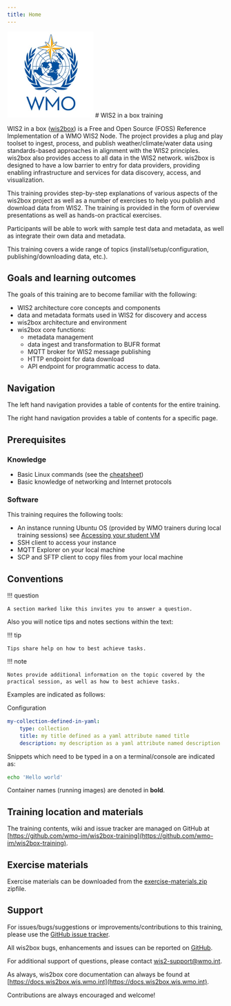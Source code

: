 ```yaml
---
title: Home
---
```


<img alt="WMO logo" src="/assets/img/wmo-logo.png" width="200">
# WIS2 in a box training

WIS2 in a box ([wis2box](https://docs.wis2box.wis.wmo.int)) is a Free and Open Source (FOSS) Reference Implementation of a WMO WIS2 Node. The project provides a plug and play toolset to ingest, process, and publish weather/climate/water data using standards-based approaches in alignment with the WIS2 principles. wis2box also provides access to all data in the WIS2 network. wis2box is designed to have a low barrier to entry for data providers, providing enabling infrastructure and services for data discovery, access, and visualization.

This training provides step-by-step explanations of various aspects of the wis2box project as well as a number of exercises
to help you publish and download data from WIS2.  The training is provided in the form of overview presentations as well as
hands-on practical exercises.

Participants will be able to work with sample test data and metadata, as well as integrate their own data and metadata.

This training covers a wide range of topics (install/setup/configuration, publishing/downloading data, etc.). 

## Goals and learning outcomes

The goals of this training are to become familiar with the following:

- WIS2 architecture core concepts and components
- data and metadata formats used in WIS2 for discovery and access
- wis2box architecture and environment
- wis2box core functions:
    - metadata management
    - data ingest and transformation to BUFR format
    - MQTT broker for WIS2 message publishing
    - HTTP endpoint for data download
    - API endpoint for programmatic access to data.

## Navigation

The left hand navigation provides a table of contents for the entire training.

The right hand navigation provides a table of contents for a specific page.

## Prerequisites

### Knowledge

- Basic Linux commands (see the [cheatsheet](./cheatsheets/linux.md))
- Basic knowledge of networking and Internet protocols

### Software

This training requires the following tools:

- An instance running Ubuntu OS (provided by WMO trainers during local training sessions) see [Accessing your student VM](./practical-sessions/accessing-your-student-vm.md#introduction)
- SSH client to access your instance
- MQTT Explorer on your local machine
- SCP and SFTP client to copy files from your local machine

## Conventions

!!! question

    A section marked like this invites you to answer a question.

Also you will notice tips and notes sections within the text:

!!! tip

    Tips share help on how to best achieve tasks.

!!! note

    Notes provide additional information on the topic covered by the practical session, as well as how to best achieve tasks.

Examples are indicated as follows:

Configuration
``` {.yaml linenums="1"}
my-collection-defined-in-yaml:
    type: collection
    title: my title defined as a yaml attribute named title
    description: my description as a yaml attribute named description
```

Snippets which need to be typed in a on a terminal/console are indicated as:

```bash
echo 'Hello world'
```

Container names (running images) are denoted in **bold**.

## Training location and materials

The training contents, wiki and issue tracker are managed on GitHub at [https://github.com/wmo-im/wis2box-training](https://github.com/wmo-im/wis2box-training).

## Exercise materials

Exercise materials can be downloaded from the [exercise-materials.zip](/exercise-materials.zip) zipfile.

## Support

For issues/bugs/suggestions or improvements/contributions to this training, please use the [GitHub issue tracker](https://github.com/World-Meteorological-Organization/wis2box-training/issues).

All wis2box bugs, enhancements and issues can be reported on [GitHub](https://github.com/World-Meteorological-Organization/wis2box/issues).

For additional support of questions, please contact wis2-support@wmo.int.

As always, wis2box core documentation can always be found at [https://docs.wis2box.wis.wmo.int](https://docs.wis2box.wis.wmo.int).

Contributions are always encouraged and welcome!
